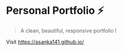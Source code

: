 # Personal Portfolio ⚡️ 
> A clean, beautiful, responsive portfolio !

Visit https://asanka141.github.io/